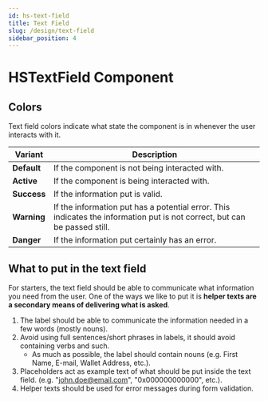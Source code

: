 ```yaml
---
id: hs-text-field
title: Text Field
slug: /design/text-field
sidebar_position: 4
---
```

# HSTextField Component
## Colors
Text field colors indicate what state the component is in whenever the user interacts with it.

| Variant     | Description                                                                                                               |
|-------------|---------------------------------------------------------------------------------------------------------------------------|
| **Default** | If the component is not being interacted with.                                                                            |         
| **Active**  | If the component is being interacted with.                                                                                |         
| **Success** | If the information put is valid.                                                                                          |         
| **Warning** | If the information put has a potential error. This indicates the information put is not correct, but can be passed still. |         
| **Danger**  | If the information put certainly has an error.                                                                            |         

## What to put in the text field
For starters, the text field should be able to communicate what information you need from the user. One of the ways we like to put it is **helper texts are a secondary means of delivering what is asked**.

1. The label should be able to communicate the information needed in a few words (mostly nouns).
2. Avoid using full sentences/short phrases in labels, it should avoid containing verbs and such.
    - As much as possible, the label should contain nouns (e.g. First Name, E-mail, Wallet Address, etc.).
3. Placeholders act as example text of what should be put inside the text field. (e.g. "john.doe@email.com", "0x000000000000", etc.).
4. Helper texts should be used for error messages during form validation.